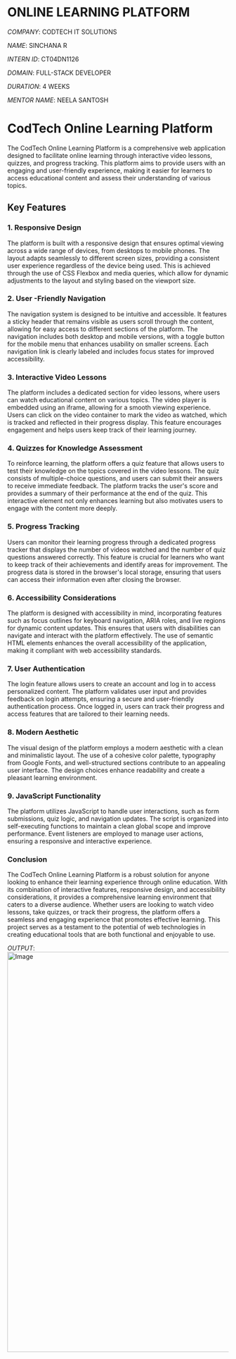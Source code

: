 # ONLINE LEARNING PLATFORM

*COMPANY*: CODTECH IT SOLUTIONS

*NAME*: SINCHANA R

*INTERN ID*: CT04DN1126

*DOMAIN*: FULL-STACK DEVELOPER  

*DURATION*: 4 WEEKS

*MENTOR NAME*: NEELA SANTOSH

# CodTech Online Learning Platform

The CodTech Online Learning Platform is a comprehensive web application designed to facilitate online learning through interactive video lessons, quizzes, and progress tracking. This platform aims to provide users with an engaging and user-friendly experience, making it easier for learners to access educational content and assess their understanding of various topics.

## Key Features

### 1. **Responsive Design**
The platform is built with a responsive design that ensures optimal viewing across a wide range of devices, from desktops to mobile phones. The layout adapts seamlessly to different screen sizes, providing a consistent user experience regardless of the device being used. This is achieved through the use of CSS Flexbox and media queries, which allow for dynamic adjustments to the layout and styling based on the viewport size.

### 2. **User -Friendly Navigation**
The navigation system is designed to be intuitive and accessible. It features a sticky header that remains visible as users scroll through the content, allowing for easy access to different sections of the platform. The navigation includes both desktop and mobile versions, with a toggle button for the mobile menu that enhances usability on smaller screens. Each navigation link is clearly labeled and includes focus states for improved accessibility.

### 3. **Interactive Video Lessons**
The platform includes a dedicated section for video lessons, where users can watch educational content on various topics. The video player is embedded using an iframe, allowing for a smooth viewing experience. Users can click on the video container to mark the video as watched, which is tracked and reflected in their progress display. This feature encourages engagement and helps users keep track of their learning journey.

### 4. **Quizzes for Knowledge Assessment**
To reinforce learning, the platform offers a quiz feature that allows users to test their knowledge on the topics covered in the video lessons. The quiz consists of multiple-choice questions, and users can submit their answers to receive immediate feedback. The platform tracks the user's score and provides a summary of their performance at the end of the quiz. This interactive element not only enhances learning but also motivates users to engage with the content more deeply.

### 5. **Progress Tracking**
Users can monitor their learning progress through a dedicated progress tracker that displays the number of videos watched and the number of quiz questions answered correctly. This feature is crucial for learners who want to keep track of their achievements and identify areas for improvement. The progress data is stored in the browser's local storage, ensuring that users can access their information even after closing the browser.

### 6. **Accessibility Considerations**
The platform is designed with accessibility in mind, incorporating features such as focus outlines for keyboard navigation, ARIA roles, and live regions for dynamic content updates. This ensures that users with disabilities can navigate and interact with the platform effectively. The use of semantic HTML elements enhances the overall accessibility of the application, making it compliant with web accessibility standards.

### 7. **User  Authentication**
The login feature allows users to create an account and log in to access personalized content. The platform validates user input and provides feedback on login attempts, ensuring a secure and user-friendly authentication process. Once logged in, users can track their progress and access features that are tailored to their learning needs.

### 8. **Modern Aesthetic**
The visual design of the platform employs a modern aesthetic with a clean and minimalistic layout. The use of a cohesive color palette, typography from Google Fonts, and well-structured sections contribute to an appealing user interface. The design choices enhance readability and create a pleasant learning environment.

### 9. **JavaScript Functionality**
The platform utilizes JavaScript to handle user interactions, such as form submissions, quiz logic, and navigation updates. The script is organized into self-executing functions to maintain a clean global scope and improve performance. Event listeners are employed to manage user actions, ensuring a responsive and interactive experience.

### Conclusion
The CodTech Online Learning Platform is a robust solution for anyone looking to enhance their learning experience through online education. With its combination of interactive features, responsive design, and accessibility considerations, it provides a comprehensive learning environment that caters to a diverse audience. Whether users are looking to watch video lessons, take quizzes, or track their progress, the platform offers a seamless and engaging experience that promotes effective learning. This project serves as a testament to the potential of web technologies in creating educational tools that are both functional and enjoyable to use.


*OUTPUT*: <img width="909" alt="Image" src="https://github.com/user-attachments/assets/0d25ab8c-4981-4fe8-aebb-53f57f39ef86" />

